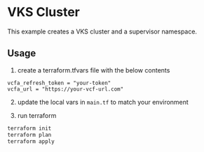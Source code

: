 # VKS Cluster

This example creates a VKS cluster and a supervisor namespace. 


## Usage

1. create a terraform.tfvars file with the below contents 

```
vcfa_refresh_token = "your-token"
vcfa_url = "https://your-vcf-url.com"
```

2. update the local vars in `main.tf` to match your environment

3. run terraform

```bash
terraform init
terraform plan
terraform apply
```